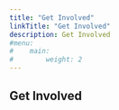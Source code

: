 ```yaml
---
title: "Get Involved"
linkTitle: "Get Involved"
description: Get Involved
#menu:
#    main:
#        weight: 2
---
```


## Get Involved
